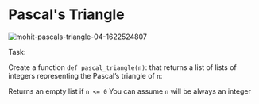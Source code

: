 # Pascal's Triangle
![mohit-pascals-triangle-04-1622524807](https://user-images.githubusercontent.com/101443265/214848505-eef1f3d0-3c8f-4b3d-b74e-1b1e0a32c9f0.png)

Task:

Create a function `def pascal_triangle(n)`: that returns a list of lists of integers representing the Pascal’s triangle of `n`:

Returns an empty list if `n <= 0`
You can assume `n` will be always an integer
